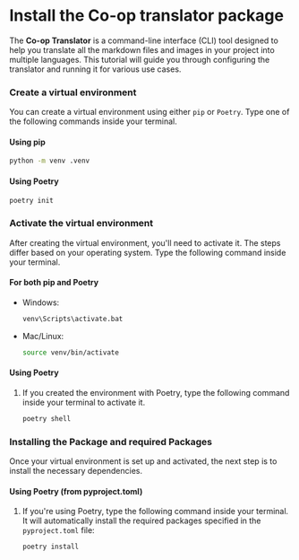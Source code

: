 # Install the Co-op translator package

The **Co-op Translator** is a command-line interface (CLI) tool designed to help you translate all the markdown files and images in your project into multiple languages. This tutorial will guide you through configuring the translator and running it for various use cases.

### Create a virtual environment

You can create a virtual environment using either `pip` or `Poetry`. Type one of the following commands inside your terminal.

#### Using pip

```bash
python -m venv .venv
```

#### Using Poetry

```bash
poetry init
```

### Activate the virtual environment

After creating the virtual environment, you'll need to activate it. The steps differ based on your operating system. Type the following command inside your terminal.

#### For both pip and Poetry

- Windows:

    ```bash
    venv\Scripts\activate.bat
    ```

- Mac/Linux:

    ```bash
    source venv/bin/activate
    ```

#### Using Poetry

1. If you created the environment with Poetry, type the following command inside your terminal to activate it.

    ```bash
    poetry shell
    ```

### Installing the Package and required Packages

Once your virtual environment is set up and activated, the next step is to install the necessary dependencies.

#### Using Poetry (from pyproject.toml)

1. If you're using Poetry, type the following command inside your terminal. It will automatically install the required packages specified in the `pyproject.toml` file:

    ```bash
    poetry install
    ```
